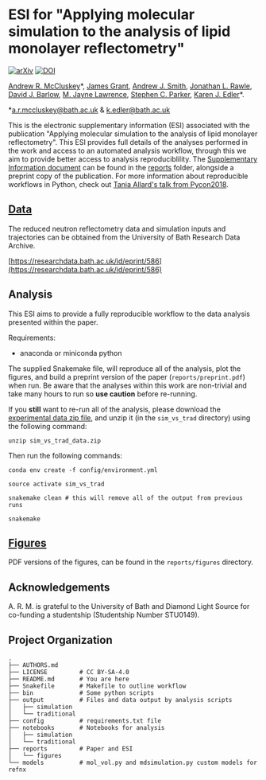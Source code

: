 # ESI for "Applying molecular simulation to the analysis of lipid monolayer reflectometry"

[![arXiv](https://img.shields.io/badge/arXiv-xxxx.xxxxx-orange.svg)](https://arxiv.org/abs/xxxx.xxxx) [![DOI](https://zenodo.org/badge/156537189.svg)](https://zenodo.org/badge/latestdoi/156537189)

[Andrew R. McCluskey](https://orcid.org/0000-0003-3381-5911)&ast;, [James Grant](https://orcid.org/0000-0003-1362-2055), [Andrew J. Smith](https://orcid.org/0000-0003-3745-7082), [Jonathan L. Rawle](https://orcid.org/0000-0001-8767-4443), [David J. Barlow](https://orcid.org/0000-0002-0094-5122), [M. Jayne Lawrence](https://orcid.org/0000-0003-4738-4841), [Stephen C. Parker](https://orcid.org/0000-0003-3804-0975), [Karen J. Edler](https://orcid.org/0000-0001-5822-0127)&ast;.

&ast;[a.r.mccluskey@bath.ac.uk](mailto:a.r.mccluskey@bath.ac.uk) & [k.edler@bath.ac.uk](mailto:k.edler@bath.ac.uk)

This is the electronic supplementary information (ESI) associated with the publication "Applying molecular simulation to the analysis of lipid monolayer reflectometry".
This ESI provides full details of the analyses performed in the work and access to an automated analysis workflow, through this we aim to provide better access to analysis reproduciblility.
The [Supplementary Information document](reports/si.pdf) can be found in the [reports](/reports) folder, alongside a preprint copy of the publication.
For more information about reproducible workflows in Python, check out [Tania Allard's talk from Pycon2018](http://bitsandchips.me/Talks/PyCon.html#/title).

## [Data](https://researchdata.bath.ac.uk/id/eprint/586)

The reduced neutron reflectometry data and simulation inputs and trajectories can be obtained from the University of Bath Research Data Archive.

[https://researchdata.bath.ac.uk/id/eprint/586](https://researchdata.bath.ac.uk/id/eprint/586)

## Analysis

This ESI aims to provide a fully reproducible workflow to the data analysis presented within the paper.

Requirements:

- anaconda or miniconda python

The supplied Snakemake file, will reproduce all of the analysis, plot the figures, and build a preprint version of the paper (`reports/preprint.pdf`) when run. Be aware that the analyses within this work are non-trivial and take many hours to run so **use caution** before re-running.

If you **still** want to re-run all of the analysis, please download the [experimental data zip file](https://researchdata.bath.ac.uk/id/eprint/586), and unzip it (in the `sim_vs_trad` directory) using the following command:

```
unzip sim_vs_trad_data.zip
```

Then run the following commands:


```
conda env create -f config/environment.yml

source activate sim_vs_trad

snakemake clean # this will remove all of the output from previous runs

snakemake
```

## [Figures](/reports/figures)

PDF versions of the figures, can be found in the `reports/figures` directory.

## Acknowledgements

A. R. M. is grateful to the University of Bath and Diamond Light Source for co-funding a studentship (Studentship Number STU0149).

## Project Organization

    .
    ├── AUTHORS.md
    ├── LICENSE         # CC BY-SA-4.0
    ├── README.md       # You are here
    ├── Snakefile       # Makefile to outline workflow
    ├── bin             # Some python scripts
    ├── output          # Files and data output by analysis scripts
    │   ├── simulation
    │   └── traditional
    ├── config          # requirements.txt file
    ├── notebooks       # Notebooks for analysis
    │   ├── simulation
    │   └── traditional
    ├── reports         # Paper and ESI
    │   └── figures
    └── models          # mol_vol.py and mdsimulation.py custom models for refnx
